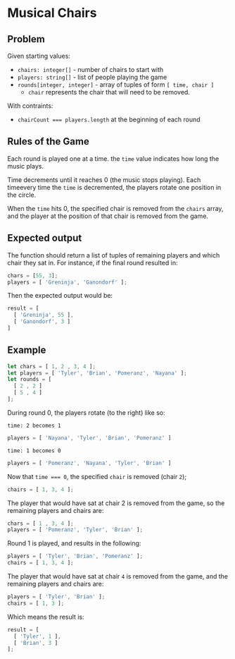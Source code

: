 # Musical Chairs
## Problem
Given starting values: 
* `chairs: integer[]` - number of chairs to start with
* `players: string[]` - list of people playing the game
* `rounds[integer, integer]` - array of tuples of form `[ time, chair ]`
  * `chair` represents the chair that will need to be removed.

With contraints:
* `chairCount === players.length` at the beginning of each round

## Rules of the Game

Each round is played one at a time. the `time` value indicates how long the music plays. 

Time decrements until it reaches 0 (the music stops playing). Each timeevery time the `time` is decremented, the players rotate one position in the circle.

When the `time` hits 0, the specified chair is removed from the `chairs` array, and the player at the position of that chair is removed from the game.

## Expected output
The function should return a list of tuples of remaining players and which chair they sat in. For instance, if the final round resulted in:

```javascript
chars = [55, 3];
players = [ 'Greninja', 'Ganondorf' ];
```

Then the expected output would be:
```javascript
result = [
  [ 'Greninja', 55 ],
  [ 'Ganondorf', 3 ]
]
```


## Example

```javascript
let chars = [ 1, 2 , 3, 4 ];
let players = [ 'Tyler', 'Brian', 'Pomeranz', 'Nayana' ];
let rounds = [
  [ 2 , 2 ]
  [ 5 , 4 ]
];
```

During round 0, the players rotate (to the right) like so:

`time: 2 becomes 1`
```javascript
players = [ 'Nayana', 'Tyler', 'Brian', 'Pomeranz' ]
```
`time: 1 becomes 0`
```javascript
players = [ 'Pomeranz', 'Nayana', 'Tyler', 'Brian' ]
```

Now that `time === 0`, the specified `chair` is removed (chair `2`);
```javascript
chairs = [ 1, 3, 4 ];
```

The player that would have sat at chair 2 is removed from the game, so the remaining players and chairs are:
```javascript
chars = [ 1 , 3, 4 ];
players = [ 'Pomeranz', 'Tyler', 'Brian' ];
```

Round 1 is played, and results in the following:

```javascript
players = [ 'Tyler', 'Brian', 'Pomeranz' ];
chairs = [ 1, 3, 4 ];
```

The player that would have sat at chair `4` is removed from the game, and the remaining players and chairs are:

```javascript
players = [ 'Tyler', 'Brian' ];
chairs = [ 1, 3 ];
```
Which means the result is:
```javascript
result = [
  [ 'Tyler', 1 ],
  [ 'Brian', 3 ]
];
```